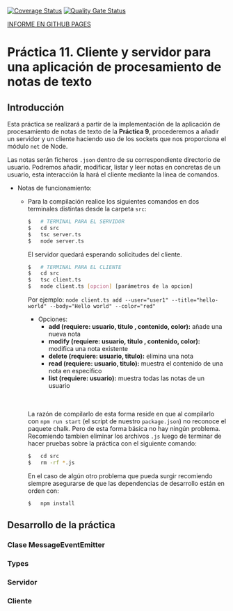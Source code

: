 [![Coverage Status](https://coveralls.io/repos/github/ULL-ESIT-INF-DSI-2122/ull-esit-inf-dsi-21-22-prct11-async-sockets-ccolivares/badge.svg?branch=main)](https://coveralls.io/github/ULL-ESIT-INF-DSI-2122/ull-esit-inf-dsi-21-22-prct11-async-sockets-ccolivares?branch=main)
[![Quality Gate Status](https://sonarcloud.io/api/project_badges/measure?project=ULL-ESIT-INF-DSI-2122_ull-esit-inf-dsi-21-22-prct11-async-sockets-ccolivares&metric=alert_status)](https://sonarcloud.io/summary/new_code?id=ULL-ESIT-INF-DSI-2122_ull-esit-inf-dsi-21-22-prct11-async-sockets-ccolivares)

[INFORME EN GITHUB PAGES](https://ull-esit-inf-dsi-2122.github.io/ull-esit-inf-dsi-21-22-prct11-async-sockets-ccolivares/)

# Práctica 11. Cliente y servidor para una aplicación de procesamiento de notas de texto

## Introducción

Esta práctica se realizará a partir de la implementación de la aplicación de procesamiento de notas de texto de la **Práctica 9**, procederemos a añadir un servidor y un cliente haciendo uso de los sockets que nos proporciona el módulo `net` de Node. 

Las notas serán ficheros `.json` dentro de su correspondiente directorio de usuario. Podremos añadir, modificar, listar y leer notas en concretas de un usuario, esta interacción la hará el cliente mediante la línea de comandos. 

- Notas de funcionamiento:
  - Para la compilación realice los siguientes comandos en dos terminales distintas desde la carpeta `src`:
    ```bash
    $   # TERMINAL PARA EL SERVIDOR
    $   cd src
    $   tsc server.ts
    $   node server.ts
    ```
    El servidor quedará esperando solicitudes del cliente.

    ```bash
    $   # TERMINAL PARA EL CLIENTE
    $   cd src
    $   tsc client.ts
    $   node client.ts [opcion] [parámetros de la opcion]
    ```
    Por ejemplo:    ``node client.ts add --user="user1" --title="hello-world" --body="Hello world" --color="red"``

    - Opciones:
      - **add (requiere: usuario, titulo , contenido, color):** añade una nueva nota
      - **modify (requiere: usuario, titulo , contenido, color):** modifica una nota existente
      - **delete (requiere: usuario, titulo):** elimina una nota
      - **read (requiere: usuario, titulo):** muestra el contenido de una nota en específico
      - **list (requiere: usuario):** muestra todas las notas de un usuario
    <br>
    <br>

    La razón de compilarlo de esta forma reside en que al compilarlo con `npm run start` (el script de nuestro `package.json`) no reconoce el paquete chalk. Pero de esta forma básica no hay ningún problema. Recomiendo tambien eliminar los archivos `.js` luego de terminar de hacer pruebas sobre la práctica con el siguiente comando:
    
    ```bash
    $   cd src
    $   rm -rf *.js
    ```

    En el caso de algún otro problema que pueda surgir recomiendo siempre asegurarse de que las dependencias de desarrollo están en orden con:

    ```bash
    $   npm install
    ```

## Desarrollo de la práctica

### Clase MessageEventEmitter

### Types

### Servidor

### Cliente